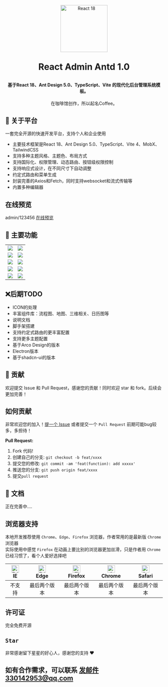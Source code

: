<p align="center">
  <img  style='width: 150px;' src="https://bestycw.github.io/img-resource.github.io/img/logo.png" alt="React 18">
 
</p>
<h1 align="center" style="margin: 30px 0 30px; font-weight: bold;">React Admin Antd 1.0</h1>
<h4 align="center">基于React 18、Ant Design 5.0、TypeScript、Vite 的现代化后台管理系统模板。</h4>
<p align="center">
  在咖啡馆创作，所以起名Coffee。
</p>

## 🚀 关于平台
   一套完全开源的快速开发平台，支持个人和企业使用
   * 主要技术框架是React 18、Ant Design 5.0、TypeScript、Vite 4、MobX、TailwindCSS
   * 支持多种主题风格、主题色、布局方式
   * 支持国际化、权限管理、动态路由、按钮级权限控制
   * 支持响应式设计，在不同尺寸下自动调整
   * 约定式路由和菜单生成
   * 封装完善的Axios和Fetch，同时支持websocket和流式传输等
   * 内置多种编辑器
## 在线预览
  admin/123456
  [在线预览](https://bestycw.github.io/react-admin-antd/)
## 🚀 主要功能

<table>
    <tr>
        <td><img src="https://bestycw.github.io/img-resource.github.io/img/%E7%99%BB%E5%BD%95%E9%A1%B5.png"/></td>
        <td><img src="https://bestycw.github.io/img-resource.github.io/img/%E9%A6%96%E9%A1%B5.png"/></td>
    </tr>
    <tr>
        <td><img src="https://bestycw.github.io/img-resource.github.io/img/%E8%AF%B7%E6%B1%82%E5%8A%9F%E8%83%BD.png"/></td>
        <td><img src="https://bestycw.github.io/img-resource.github.io/img/%E9%A6%96%E9%A1%B5-%E7%BB%8F%E5%85%B8%E9%A3%8E%E6%A0%BC.png"/></td>
    </tr>
    <tr>
        <td><img src="https://bestycw.github.io/img-resource.github.io/img/%E8%A1%A8%E5%8D%95%E5%8A%9F%E8%83%BD.png"/></td>
        <td><img src="https://bestycw.github.io/img-resource.github.io/img/%E8%A1%A8%E6%A0%BC%E5%8A%9F%E8%83%BD.png"/></td>
    </tr>
	<tr>
        <td><img src="https://bestycw.github.io/img-resource.github.io/img/%E7%BC%96%E8%BE%91%E5%99%A8.png"/></td>
        <td><img src="https://bestycw.github.io/img-resource.github.io/img/%E7%BB%84%E4%BB%B6%E5%8A%9F%E8%83%BD.png"/></td>
    </tr>	 
    <tr>
        <td><img src="https://bestycw.github.io/img-resource.github.io/img/%E5%B0%8F%E5%B1%8F%E5%B9%95.png"/></td>
        <td><img src="https://bestycw.github.io/img-resource.github.io/img/%E7%B3%BB%E7%BB%9F%E9%85%8D%E7%BD%AE.png"/></td>
    </tr>

</table>

## ❌后期TODO
  * ICON的处理
  * 丰富组件库：流程图、地图、三维相关、日历图等
  * 说明文档
  * 脚手架搭建
  * 支持约定式路由的更丰富配置
  * 支持更多主题配置
  * 基于Arco Design的版本
  * Electron版本
  * 基于shadcn-ui的版本


## 🤝 贡献

欢迎提交 Issue 和 Pull Request，感谢您的贡献！同时欢迎 star 和 fork。后续会更加完善！

## 如何贡献

非常欢迎您的加入！[提一个 Issue](https://github.com/bestycw/react-admin-antd/issues) 或者提交一个 `Pull Request` 前期可能bug较多，多担待！

**Pull Request:**

1. Fork 代码!
2. 创建自己的分支: `git checkout -b feat/xxxx`
3. 提交您的修改: `git commit -am 'feat(function): add xxxxx'`
4. 推送您的分支: `git push origin feat/xxxx`
5. 提交`pull request`

## 📝 文档
  正在完善中....


## 浏览器支持

本地开发推荐使用 `Chrome`、`Edge`、`Firefox` 浏览器，作者常用的是最新版 `Chrome` 浏览器  
实际使用中感觉 `Firefox` 在动画上要比别的浏览器更加丝滑，只是作者用 `Chrome` 已经习惯了，看个人爱好选择吧  

| [<img src="https://raw.githubusercontent.com/alrra/browser-logos/master/src/edge/edge_48x48.png" alt=" Edge" width="24px" height="24px" />](http://godban.github.io/browsers-support-badges/)</br>IE | [<img src="https://raw.githubusercontent.com/alrra/browser-logos/master/src/edge/edge_48x48.png" alt=" Edge" width="24px" height="24px" />](http://godban.github.io/browsers-support-badges/)</br>Edge | [<img src="https://raw.githubusercontent.com/alrra/browser-logos/master/src/firefox/firefox_48x48.png" alt="Firefox" width="24px" height="24px" />](http://godban.github.io/browsers-support-badges/)</br>Firefox | [<img src="https://raw.githubusercontent.com/alrra/browser-logos/master/src/chrome/chrome_48x48.png" alt="Chrome" width="24px" height="24px" />](http://godban.github.io/browsers-support-badges/)</br>Chrome | [<img src="https://raw.githubusercontent.com/alrra/browser-logos/master/src/safari/safari_48x48.png" alt="Safari" width="24px" height="24px" />](http://godban.github.io/browsers-support-badges/)</br>Safari |
| :--------------------------------------------------------------------------------------------------------------------------------------------------------------------------------------------------: | :----------------------------------------------------------------------------------------------------------------------------------------------------------------------------------------------------: | :---------------------------------------------------------------------------------------------------------------------------------------------------------------------------------------------------------------: | :-----------------------------------------------------------------------------------------------------------------------------------------------------------------------------------------------------------: | :-----------------------------------------------------------------------------------------------------------------------------------------------------------------------------------------------------------: |
|                                                                                                不支持                                                                                                |                                                                                              最后两个版本                                                                                              |                                                                                                   最后两个版本                                                                                                    |                                                                                                 最后两个版本                                                                                                  |                                                                                                 最后两个版本                                                                                                  |
## 许可证

完全免费开源


## `Star`

非常感谢留下星星的好心人，感谢您的支持 :heart:
## 

## 如有合作需求，可以联系 发邮件330142953@qq.com